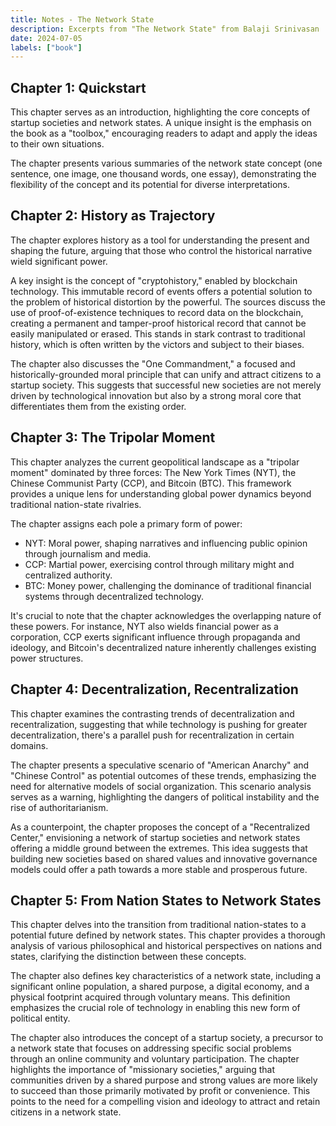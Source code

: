 ```yaml
---
title: Notes - The Network State
description: Excerpts from "The Network State" from Balaji Srinivasan
date: 2024-07-05
labels: ["book"]
---
```


## Chapter 1: Quickstart

This chapter serves as an introduction, highlighting the core concepts of startup societies and network states. A unique insight is the emphasis on the book as a "toolbox," encouraging readers to adapt and apply the ideas to their own situations.

The chapter presents various summaries of the network state concept (one sentence, one image, one thousand words, one essay), demonstrating the flexibility of the concept and its potential for diverse interpretations.

## Chapter 2: History as Trajectory

The chapter explores history as a tool for understanding the present and shaping the future, arguing that those who control the historical narrative wield significant power.

A key insight is the concept of "cryptohistory," enabled by blockchain technology.  This immutable record of events offers a potential solution to the problem of historical distortion by the powerful.  The sources discuss the use of  proof-of-existence techniques  to record data on the blockchain, creating a permanent and tamper-proof historical record that cannot be easily manipulated or erased. This stands in stark contrast to traditional history, which is often written by the victors and subject to their biases.

The chapter also discusses the "One Commandment," a focused and historically-grounded moral principle that can unify and attract citizens to a startup society. This suggests that successful new societies are not merely driven by technological innovation but also by a strong moral core that differentiates them from the existing order.

## Chapter 3: The Tripolar Moment

This chapter analyzes the current geopolitical landscape as a "tripolar moment" dominated by three forces: The New York Times (NYT), the Chinese Communist Party (CCP), and Bitcoin (BTC). This framework provides a unique lens for understanding global power dynamics beyond traditional nation-state rivalries.

The chapter assigns each pole a primary form of power:
* NYT: Moral power, shaping narratives and influencing public opinion through journalism and media.
* CCP: Martial power, exercising control through military might and centralized authority.
* BTC: Money power, challenging the dominance of traditional financial systems through decentralized technology.

It's crucial to note that the chapter acknowledges the overlapping nature of these powers. For instance, NYT also wields financial power as a corporation, CCP exerts significant influence through propaganda and ideology, and Bitcoin's decentralized nature inherently challenges existing power structures.

## Chapter 4: Decentralization, Recentralization

This chapter examines the contrasting trends of decentralization and recentralization, suggesting that while technology is pushing for greater decentralization, there's a parallel push for recentralization in certain domains.

The chapter presents a speculative scenario of "American Anarchy" and "Chinese Control" as potential outcomes of these trends, emphasizing the need for alternative models of social organization. This scenario analysis serves as a warning, highlighting the dangers of political instability and the rise of authoritarianism.

As a counterpoint, the chapter proposes the concept of a "Recentralized Center," envisioning a network of startup societies and network states offering a middle ground between the extremes. This idea suggests that building new societies based on shared values and innovative governance models could offer a path towards a more stable and prosperous future.

## Chapter 5: From Nation States to Network States

This chapter delves into the transition from traditional nation-states to a potential future defined by network states.  This chapter provides a thorough analysis of various philosophical and historical perspectives on nations and states, clarifying the distinction between these concepts.

The chapter also defines key characteristics of a network state, including a significant online population, a shared purpose, a digital economy, and a physical footprint acquired through voluntary means. This definition emphasizes the crucial role of technology in enabling this new form of political entity.

The chapter also introduces the concept of a startup society, a precursor to a network state that focuses on addressing specific social problems through an online community and voluntary participation. The chapter highlights the importance of "missionary societies," arguing that communities driven by a shared purpose and strong values are more likely to succeed than those primarily motivated by profit or convenience. This points to the need for a compelling vision and ideology to attract and retain citizens in a network state.